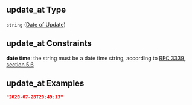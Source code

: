 ## update\_at Type

`string` ([Date of Update](iea43_wra_data_model-definitions-date-of-update.md))

## update\_at Constraints

**date time**: the string must be a date time string, according to [RFC 3339, section 5.6](https://tools.ietf.org/html/rfc3339 "check the specification")

## update\_at Examples

```json
"2020-07-28T20:49:13"
```
